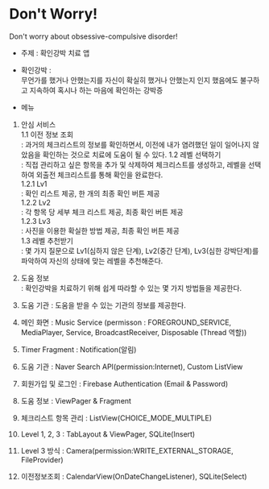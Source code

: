 # Don't Worry!

Don't worry about obsessive-compulsive disorder!  
- 주제 : 확인강박 치료 앱 

- 확인강박 :  
무언가를 했거나 안했는지를 자신이 확실히 했거나 안했는지 인지 했음에도 불구하고 지속하여 혹시나 하는 마음에 확인하는 강박증  


- 메뉴  
1. 안심 서비스  
  1.1 이전 정보 조회  
    : 과거의 체크리스트의 정보를 확인하면서, 이전에 내가 염려했던 일이 일어나지 않았음을 확인하는 것으로 치료에 도움이 될 수 있다.
  1.2 레벨 선택하기  
    : 직접 관리하고 싶은 항목을 추가 및 삭제하여 체크리스트를 생성하고, 레벨을 선택하여 외출전 체크리스트를 통해 확인을 완료한다.  
    1.2.1 Lv1  
      : 확인 리스트 제공, 한 개의 최종 확인 버튼 제공  
    1.2.2 Lv2  
      : 각 항목 당 세부 체크 리스트 제공, 최종 확인 버튼 제공  
    1.2.3 Lv3  
      : 사진을 이용한 확실한 방법 제공, 최종 확인 버튼 제공  
  1.3 레벨 추천받기  
    : 몇 가지 질문으로 Lv1(심하지 않은 단계), Lv2(중간 단계), Lv3(심한 강박단계)를 파악하여 자신의 상태에 맞는 레벨을 추천해준다. 
2. 도움 정보  
  : 확인강박을 치료하기 위해 쉽게 따라할 수 있는 몇 가지 방법들을 제공한다.
3. 도움 기관
  : 도움을 받을 수 있는 기관의 정보를 제공한다.
  
  
  
1. 메인 화면 : Music Service  (permisson : FOREGROUND_SERVICE, MediaPlayer, Service, BroadcastReceiver, Disposable (Thread 역할))
2. Timer Fragment : Notification(알림)  
3. 도움 기관 : Naver Search API(permission:Internet), Custom ListView  
4. 회원가입 및 로그인 : Firebase Authentication (Email & Password)  
5. 도움 정보 : ViewPager & Fragment  
6. 체크리스트 항목 관리 : ListView(CHOICE_MODE_MULTIPLE)  
7. Level 1, 2, 3 : TabLayout & ViewPager, SQLite(Insert)  
8. Level 3 방식 : Camera(permission:WRITE_EXTERNAL_STORAGE, FileProvider)  
9. 이전정보조회 : CalendarView(OnDateChangeListener), SQLite(Select)  

